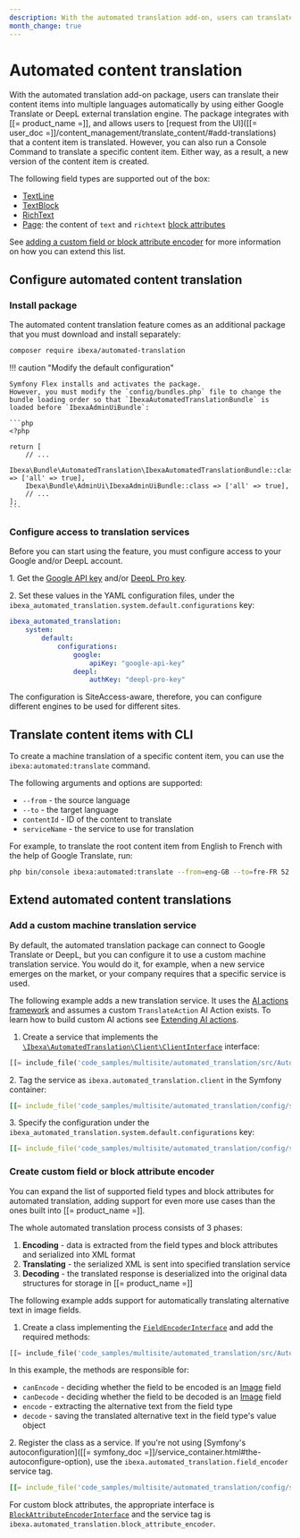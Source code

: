 ```yaml
---
description: With the automated translation add-on, users can translate content items into multiple languages with Google Translate or DeepL.
month_change: true
---
```


# Automated content translation

With the automated translation add-on package, users can translate their content items into multiple languages automatically by using either Google Translate or DeepL external translation engine.
The package integrates with [[= product_name =]], and allows users to [request from the UI]([[= user_doc =]]/content_management/translate_content/#add-translations) that a content item is translated.
However, you can also run a Console Command to translate a specific content item.
Either way, as a result, a new version of the content item is created.

The following field types are supported out of the box:

- [TextLine](textlinefield.md)
- [TextBlock](textblockfield.md)
- [RichText](richtextfield.md)
- [Page](pagefield.md): the content of `text` and `richtext` [block attributes](page_block_attributes.md#block-attribute-types)

See [adding a custom field or block attribute encoder](#create-custom-field-or-block-attribute-encoder) for more information on how you can extend this list.

## Configure automated content translation

### Install package

The automated content translation feature comes as an additional package that you must download and install separately:

```bash
composer require ibexa/automated-translation
```

!!! caution "Modify the default configuration"

    Symfony Flex installs and activates the package.
    However, you must modify the `config/bundles.php` file to change the bundle loading order so that `IbexaAutomatedTranslationBundle` is loaded before `IbexaAdminUiBundle`:

    ```php
    <?php

    return [
        // ...
        Ibexa\Bundle\AutomatedTranslation\IbexaAutomatedTranslationBundle::class => ['all' => true],
        Ibexa\Bundle\AdminUi\IbexaAdminUiBundle::class => ['all' => true],
        // ...
    ];
    ```

### Configure access to translation services

Before you can start using the feature, you must configure access to your Google and/or DeepL account.

1\. Get the [Google API key](https://developers.google.com/maps/documentation/javascript/get-api-key) and/or [DeepL Pro key](https://support.deepl.com/hc/en-us/articles/360020695820-API-Key-for-DeepL-s-API).

2\. Set these values in the YAML configuration files, under the `ibexa_automated_translation.system.default.configurations` key:

``` yaml
ibexa_automated_translation:
    system:
        default:
            configurations:
                google:
                    apiKey: "google-api-key"
                deepl:
                    authKey: "deepl-pro-key"
```

The configuration is SiteAccess-aware, therefore, you can configure different engines to be used for different sites.

## Translate content items with CLI

To create a machine translation of a specific content item, you can use the `ibexa:automated:translate` command.

The following arguments and options are supported:

- `--from` - the source language
- `--to` - the target language
- `contentId` - ID of the content to translate
- `serviceName` - the service to use for translation

For example, to translate the root content item from English to French with the help of Google Translate, run:

``` bash
php bin/console ibexa:automated:translate --from=eng-GB --to=fre-FR 52 google
```

## Extend automated content translations

### Add a custom machine translation service

By default, the automated translation package can connect to Google Translate or DeepL, but you can configure it to use a custom machine translation service.
You would do it, for example, when a new service emerges on the market, or your company requires that a specific service is used.

The following example adds a new translation service.
It uses the [AI actions framework](ai_actions.md) and assumes a custom `TranslateAction` AI Action exists.
To learn how to build custom AI actions see [Extending AI actions](extend_ai_actions.md#custom-action-type-use-case).

1. Create a service that implements the [`\Ibexa\AutomatedTranslation\Client\ClientInterface`](/api/php_api/php_api_reference/classes/Ibexa-Contracts-AutomatedTranslation-Client-ClientInterface.html) interface:

``` php hl_lines="35-52"
[[= include_file('code_samples/multisite/automated_translation/src/AutomatedTranslation/AiClient.php') =]]
```

2\. Tag the service as `ibexa.automated_translation.client` in the Symfony container:

``` yaml
[[= include_file('code_samples/multisite/automated_translation/config/services.yaml', 15, 18) =]]
```

3\. Specify the configuration under the `ibexa_automated_translation.system.default.configurations` key:

``` yaml
[[= include_file('code_samples/multisite/automated_translation/config/services.yaml', 23, 32) =]]
```

### Create custom field or block attribute encoder

You can expand the list of supported field types and block attributes for automated translation, adding support for even more use cases than the ones built into [[= product_name =]].

The whole automated translation process consists of 3 phases:

1. **Encoding** - data is extracted from the field types and block attributes and serialized into XML format
1. **Translating** - the serialized XML is sent into specified translation service
1. **Decoding** - the translated response is deserialized into the original data structures for storage in [[= product_name =]]

The following example adds support for automatically translating alternative text in image fields.

1. Create a class implementing the [`FieldEncoderInterface`](/api/php_api/php_api_reference/classes/Ibexa-Contracts-AutomatedTranslation-Encoder-Field-FieldEncoderInterface.html) and add the required methods:

``` php hl_lines="11-14 16-19 21-27 33-38"
[[= include_file('code_samples/multisite/automated_translation/src/AutomatedTranslation/ImageFieldEncoder.php') =]]
```
In this example, the methods are responsible for:

- `canEncode` - deciding whether the field to be encoded is an [Image](imagefield.md) field
- `canDecode` - deciding whether the field to be decoded is an [Image](imagefield.md) field
- `encode` - extracting the alternative text from the field type
- `decode` - saving the translated alternative text in the field type's value object

2\. Register the class as a service.
If you're not using [Symfony's autoconfiguration]([[= symfony_doc =]]/service_container.html#the-autoconfigure-option), use the `ibexa.automated_translation.field_encoder` service tag.

``` yaml
[[= include_file('code_samples/multisite/automated_translation/config/services.yaml', 19, 22) =]]
```

For custom block attributes, the appropriate interface is [`BlockAttributeEncoderInterface`](/api/php_api/php_api_reference/classes/Ibexa-Contracts-AutomatedTranslation-Encoder-BlockAttribute-BlockAttributeEncoderInterface.html) and the service tag is `ibexa.automated_translation.block_attribute_encoder`.
